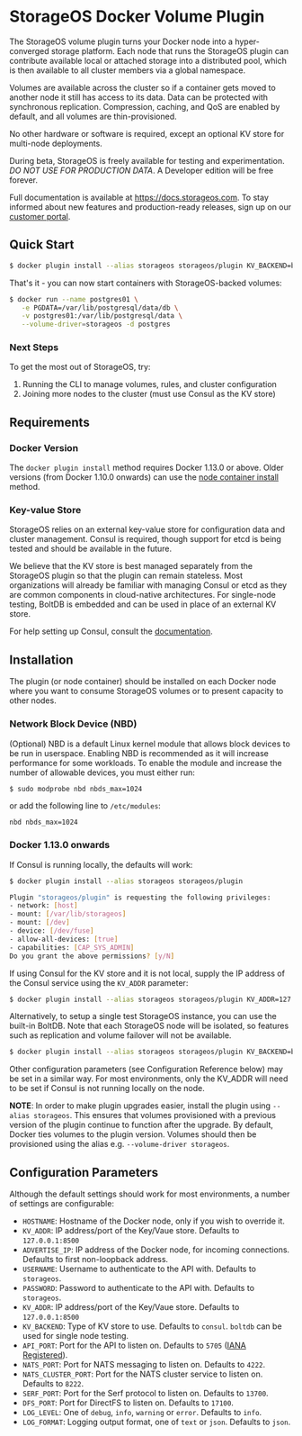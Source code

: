 # StorageOS Docker Volume Plugin

The StorageOS volume plugin turns your Docker node into a hyper-converged storage platform. Each node that runs the StorageOS plugin can contribute available local or attached storage into a distributed pool, which is then available to all cluster members via a global namespace.

Volumes are available across the cluster so if a container gets moved to another node it still has access to its data. Data can be protected with synchronous replication. Compression, caching, and QoS are enabled by default, and all volumes are thin-provisioned.

No other hardware or software is required, except an optional KV store for multi-node deployments.

During beta, StorageOS is freely available for testing and experimentation. *DO NOT USE FOR PRODUCTION DATA*.  A Developer edition will be free forever.

Full documentation is available at <https://docs.storageos.com>.  To stay informed about new features and production-ready releases, sign up on our [customer portal](https://my.storageos.com).

## Quick Start

```bash
$ docker plugin install --alias storageos storageos/plugin KV_BACKEND=boltdb
```

That's it - you can now start containers with StorageOS-backed volumes:

```bash
$ docker run --name postgres01 \
   -e PGDATA=/var/lib/postgresql/data/db \
   -v postgres01:/var/lib/postgresql/data \
   --volume-driver=storageos -d postgres
```

### Next Steps

To get the most out of StorageOS, try:

1. Running the CLI to manage volumes, rules, and cluster configuration
2. Joining more nodes to the cluster (must use Consul as the KV store)

## Requirements

### Docker Version

The `docker plugin install` method requires Docker 1.13.0 or above. Older versions (from Docker 1.10.0 onwards) can use the [node container install](../node) method.

### Key-value Store

StorageOS relies on an external key-value store for configuration data and cluster management. Consul is required, though support for etcd is being tested and should be available in the future.

We believe that the KV store is best managed separately from the StorageOS plugin so that the plugin can remain stateless. Most organizations will already be familiar with managing Consul or etcd as they are common components in cloud-native architectures. For single-node testing, BoltDB is embedded and can be used in place of an external KV store.

For help setting up Consul, consult the [documentation](https://hub.docker.com/_/consul/).

## Installation

The plugin (or node container) should be installed on each Docker node where you want to consume StorageOS volumes or to present capacity to other nodes.

### Network Block Device (NBD)

(Optional) NBD is a default Linux kernel module that allows block devices to be run in userspace. Enabling NBD is recommended as it will increase performance for some workloads. To enable the module and increase the number of allowable devices, you must either run:

```bash
$ sudo modprobe nbd nbds_max=1024
```

or add the following line to `/etc/modules`:

```
nbd nbds_max=1024
```

### Docker 1.13.0 onwards

If Consul is running locally, the defaults will work:

```bash
$ docker plugin install --alias storageos storageos/plugin

Plugin "storageos/plugin" is requesting the following privileges:
- network: [host]
- mount: [/var/lib/storageos]
- mount: [/dev]
- device: [/dev/fuse]
- allow-all-devices: [true]
- capabilities: [CAP_SYS_ADMIN]
Do you grant the above permissions? [y/N]
```

If using Consul for the KV store and it is not local, supply the IP address of the Consul service using the `KV_ADDR` parameter:

```bash
$ docker plugin install --alias storageos storageos/plugin KV_ADDR=127.0.0.1:8500
```

Alternatively, to setup a single test StorageOS instance, you can use the built-in BoltDB. Note that each StorageOS node will be isolated, so features such as replication and volume failover will not be available.

```bash
$ docker plugin install --alias storageos storageos/plugin KV_BACKEND=boltdb
```

Other configuration parameters (see Configuration Reference below) may be set in a similar way. For most environments, only the KV_ADDR will need to be set if Consul is not running locally on the node.

**NOTE**: In order to make plugin upgrades easier, install the plugin using `--alias storageos`. This ensures that volumes provisioned with a previous version of the plugin continue to function after the upgrade. By default, Docker ties volumes to the plugin version. Volumes should then be provisioned using the alias e.g. `--volume-driver storageos`.

## Configuration Parameters

Although the default settings should work for most environments, a number of settings are configurable:

- `HOSTNAME`: Hostname of the Docker node, only if you wish to override it.
- `KV_ADDR`: IP address/port of the Key/Vaue store. Defaults to `127.0.0.1:8500`
- `ADVERTISE_IP`: IP address of the Docker node, for incoming connections. Defaults to first non-loopback address.
- `USERNAME`: Username to authenticate to the API with. Defaults to `storageos`.
- `PASSWORD`: Password to authenticate to the API with. Defaults to `storageos`.
- `KV_ADDR`: IP address/port of the Key/Vaue store. Defaults to `127.0.0.1:8500`
- `KV_BACKEND`: Type of KV store to use. Defaults to `consul`. `boltdb` can be used for single node testing.
- `API_PORT`: Port for the API to listen on. Defaults to `5705` ([IANA Registered](https://www.iana.org/assignments/service-names-port-numbers/service-names-port-numbers.xhtml?search=5705)).
- `NATS_PORT`: Port for NATS messaging to listen on. Defaults to `4222`.
- `NATS_CLUSTER_PORT`: Port for the NATS cluster service to listen on. Defaults to `8222`.
- `SERF_PORT`: Port for the Serf protocol to listen on. Defaults to `13700`.
- `DFS_PORT`: Port for DirectFS to listen on. Defaults to `17100`.
- `LOG_LEVEL`: One of `debug`, `info`, `warning` or `error`. Defaults to `info`.
- `LOG_FORMAT`: Logging output format, one of `text` or `json`. Defaults to `json`.

